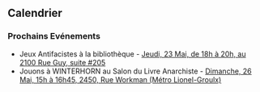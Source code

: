 <div class="col-lg-4 text-left" style="margin-top: 25px;" markdown="1">

## Calendrier
### Prochains Evénements
- Jeux Antifacistes à la bibliothèque - [Jeudi, 23 Mai, de 18h à 20h, au 2100 Rue Guy, suite #205](https://www.facebook.com/events/352274858749229/)
- Jouons à WINTERHORN au Salon du Livre Anarchiste - [Dimanche, 26 Mai, 15h à 16h45, 2450, Rue Workman (Métro Lionel-Groulx)](http://www.salonanarchiste.ca/programme-et-evenements/)

</div>

